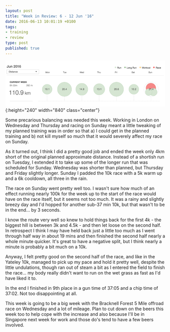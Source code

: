 ```yaml
---
layout: post
title: "Week in Review: 6 - 12 Jun '16"
date: 2016-06-13 10:01:19 +0100
tags:
- training
- review
type: post
published: true
---
```


![Week in Review: 6 - 12 Jun '16](/assets/week-in-review-6-12Jun16.png){:height="240" width="840" class="center"}

Some precarious balancing was needed this week. Working in London on Wednesday and Thursday and racing on Sunday meant a little tweaking of my planned training was in order so that a) I could get in the planned training and b) not kill myself so much that it would severely affect my race on Sunday.

As it turned out, I think I did a pretty good job and ended the week only 4km short of the original planned approximate distance.  Instead of a shortish run on Tuesday, I extended it to take up some of the longer run that was scheduled for Sunday.  Wednesday was shorter than planned, but Thursday and Friday slightly longer.  Sunday I padded the 10k race with a 5k warm up and a 6k cooldown, all three in the rain.

The race on Sunday went pretty well too. I wasn't sure how much of an effect running nearly 100k for the week up to the start of the race would have on the race itself, but it seems not too much.  It was a rainy and slightly breezy day and I'd hopped for another sub-37 min 10k, but that wasn't to be in the end... by 3 seconds.

I know the route very well so knew to hold things back for the first 4k - the biggest hill is between 3k and 4.5k - and then let loose on the second half. In retrospect I think I may have held back just a little too much as I went through half way in about 19 mins and then finished the second half nearly a whole minute quicker.  It's great to have a negative split, but I think nearly a minute is probably a bit much on a 10k.

Anyway, I felt pretty good on the second half of the race, and like in the Yateley 10k, managed to pick up my pace and hold it pretty well, despite the little undulations, though ran out of steam a bit as I entered the field to finish the race... my body really didn't want to run on the wet grass as fast as I'd have liked it to.

In the end I finished in 9th place in a gun time of 37:05 and a chip time of 37:02. Not too disappointing at all.

This week is going to be a big week with the Bracknell Forest 5 Mile offroad race on Wednesday and a lot of mileage.  Plan to cut down on the beers this week too to help cope with the increase and also because I'll be in Singapore next week for work and those do's tend to have a few beers involved.
